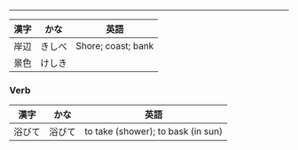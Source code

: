 
---



| 漢字 | かな | 英語 |
| ---- | ---- | ---- |
| 岸辺 | きしべ | Shore; coast; bank |
| 景色 | けしき |  |

### Verb
| 漢字 | かな | 英語 |
| ---- | ---- | ---- |
| 浴びて | 浴びて | to take (shower); to bask (in sun)​ |


